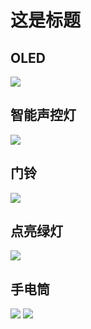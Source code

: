 # 这是标题  
## OLED  
![](E1DE47A593A8CAE65C06807296CC3ED7.png)
## 智能声控灯  
![](27F8E56F8FFC15AE0ABAFE86248BE0DB.png)
## 门铃     
![](2FCA68502DBEE4802C1315B99C3FC78D.png)
## 点亮绿灯  
![](361001F60D467F7FC412C31F4C880BD3.png)
## 手电筒  
![](IMG_0996.JPG)
![](IMG_0997.JPG)


